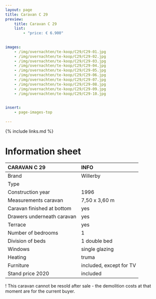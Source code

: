 ```yaml
---
layout: page
title: Caravan C 29
preview: 
    title: Caravan C 29
    list:
        - "price: € 6.900"
        
        
images:
    - /img/overnachten/te-koop/C29/C29-01.jpg
    - /img/overnachten/te-koop/C29/C29-02.jpg
    - /img/overnachten/te-koop/C29/C29-03.jpg
    - /img/overnachten/te-koop/C29/C29-04.jpg
    - /img/overnachten/te-koop/C29/C29-05.jpg
    - /img/overnachten/te-koop/C29/C29-06.jpg
    - /img/overnachten/te-koop/C29/C29-07.jpg
    - /img/overnachten/te-koop/C29/C29-08.jpg
    - /img/overnachten/te-koop/C29/C29-09.jpg
    - /img/overnachten/te-koop/C29/C29-10.jpg
    
    
insert:
    - page-images-top
    
---
```


{% include links.md %}



# Information sheet 

CARAVAN C 29                | INFO        | 
:---------------------------|:------------|
Brand                       |Willerby
Type                        |
Construction year           |1996
Measurements caravan        |7,50 x 3,60 m
Caravan finished at bottom  |yes
Drawers underneath caravan  |yes
Terrace                     |yes
Number of bedrooms          |1
Division of beds            |1 double bed
Windows                     |single glazing
Heating                     |truma
Furniture                   |included, except for TV
Stand price 2020            |included

! This caravan cannot be resold after sale - the demolition costs at that moment are for the current buyer. 
